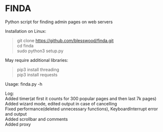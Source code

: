 # FINDA
Python script for finding admin pages on web servers  

Installation on Linux:  
>git clone https://github.com/blesswood/finda.git  
>cd finda  
>sudo python3 setup.py  

May require additional libraries:  
>pip3 install threading  
>pip3 install requests  

Usage: finda.py -h

Log:  
Added timer(at first it counts for 300 popular pages and then last 7k pages)
Added wizard mode, edited output in case of cancelling  
Fixed performance(deleted unnecessary functions), KeyboardInterrupt error and output  
Added scrollbar and comments  
Added proxy
